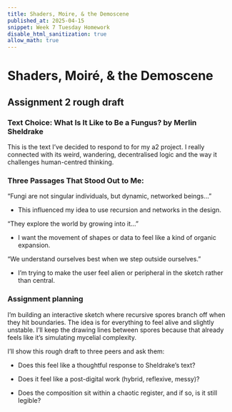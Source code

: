 ```yaml
---
title: Shaders, Moire, & the Demoscene
published_at: 2025-04-15
snippet: Week 7 Tuesday Homework
disable_html_sanitization: true
allow_math: true
---
```


# Shaders, Moiré, & the Demoscene

## Assignment 2 rough draft

### Text Choice: What Is It Like to Be a Fungus? by Merlin Sheldrake

This is the text I’ve decided to respond to for my a2 project. I really connected with its weird, wandering, decentralised logic and the way it challenges human-centred thinking.

### Three Passages That Stood Out to Me:

“Fungi are not singular individuals, but dynamic, networked beings…”

- This influenced my idea to use recursion and networks in the design.

“They explore the world by growing into it…”

- I want the movement of shapes or data to feel like a kind of organic expansion.

“We understand ourselves best when we step outside ourselves.”

- I’m trying to make the user feel alien or peripheral in the sketch rather than central.

### Assignment planning

I’m building an interactive sketch where recursive spores branch off when they hit boundaries. The idea is for everything to feel alive and slightly unstable. I’ll keep the drawing lines between spores because that already feels like it’s simulating mycelial complexity.

I’ll show this rough draft to three peers and ask them:

- Does this feel like a thoughtful response to Sheldrake’s text?

- Does it feel like a post-digital work (hybrid, reflexive, messy)?

- Does the composition sit within a chaotic register, and if so, is it still legible?
